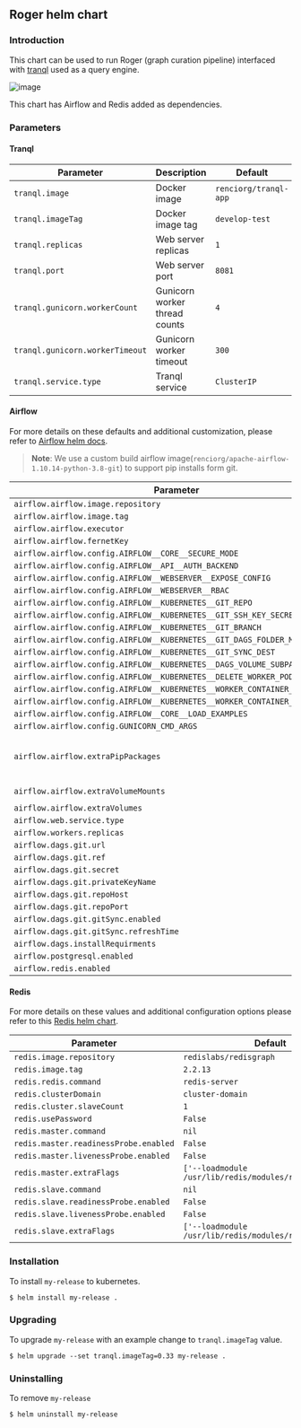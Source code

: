 Roger helm chart 
----

### Introduction

This chart can be used to run Roger (graph curation pipeline) interfaced with
 [tranql](https://github.com/NCATS-Tangerine/tranql) used as a query engine.


![image](https://user-images.githubusercontent.com/45075777/107399084-54983300-6ace-11eb-929d-0d8113405cce.png)

This chart has Airflow and Redis added as dependencies. 

### Parameters

#### Tranql

| Parameter | Description | Default |
| --------- | ----        | ----    | 
| `tranql.image` |  Docker image | `renciorg/tranql-app`
| `tranql.imageTag` | Docker image tag  | `develop-test`
| `tranql.replicas` | Web server replicas  | `1`
| `tranql.port` | Web server port  | `8081`
| `tranql.gunicorn.workerCount` | Gunicorn worker thread counts | `4`
| `tranql.gunicorn.workerTimeout` | Gunicorn worker timeout  | `300`
| `tranql.service.type` |  Tranql service | `ClusterIP`


#### Airflow 

For more details on these defaults and additional customization,
please refer to [Airflow helm docs](https://github.com/helm/charts/tree/master/stable/airflow).

> **Note**: We use a custom build airflow image(`renciorg/apache-airflow-1.10.14-python-3.8-git`) to support pip installs form git.


| Parameter |  Default |
| --------- |  ----    | 
| `airflow.airflow.image.repository` | `renciorg/apache-airflow-1.10.14-python-3.8-git`
| `airflow.airflow.image.tag` | `latest`
| `airflow.airflow.executor` | `KubernetesExecutor`
| `airflow.airflow.fernetKey` | `7T512UXSSmBOkpWimFHIVb8jK6lfmSAvx4mO6Arehnc=`
| `airflow.airflow.config.AIRFLOW__CORE__SECURE_MODE` | `True`
| `airflow.airflow.config.AIRFLOW__API__AUTH_BACKEND` | `airflow.api.auth.backend.deny_all`
| `airflow.airflow.config.AIRFLOW__WEBSERVER__EXPOSE_CONFIG` | `False`
| `airflow.airflow.config.AIRFLOW__WEBSERVER__RBAC` | `False`
| `airflow.airflow.config.AIRFLOW__KUBERNETES__GIT_REPO` | `ssh://git@github.com/helxplatform/roger.git`
| `airflow.airflow.config.AIRFLOW__KUBERNETES__GIT_SSH_KEY_SECRET_NAME` | `airflow-secrets`
| `airflow.airflow.config.AIRFLOW__KUBERNETES__GIT_BRANCH` | `develop`
| `airflow.airflow.config.AIRFLOW__KUBERNETES__GIT_DAGS_FOLDER_MOUNT_POINT` | `/opt/airflow/dags`
| `airflow.airflow.config.AIRFLOW__KUBERNETES__GIT_SYNC_DEST` | `roger`
| `airflow.airflow.config.AIRFLOW__KUBERNETES__DAGS_VOLUME_SUBPATH` | `roger`
| `airflow.airflow.config.AIRFLOW__KUBERNETES__DELETE_WORKER_PODS` | `FALSE`
| `airflow.airflow.config.AIRFLOW__KUBERNETES__WORKER_CONTAINER_REPOSITORY` | `renciorg/roger-executor`
| `airflow.airflow.config.AIRFLOW__KUBERNETES__WORKER_CONTAINER_TAG` | `0.26`
| `airflow.airflow.config.AIRFLOW__CORE__LOAD_EXAMPLES` | `False`
| `airflow.airflow.config.GUNICORN_CMD_ARGS` | `--log-level WARNING`
| `airflow.airflow.extraPipPackages` | `['Babel==2.8.0', 'biolink-model==1.2.5', 'biolinkml==1.5.8', 'redisgraph==2.1.5', 'git+https://github.com/RedisGraph/redisgraph-bulk-loader.git', 'flatten-dict', 'git+https://github.com/stevencox/kgx.git']`
| `airflow.airflow.extraVolumeMounts` | `[{'name': 'roger-data', 'mountPath': '/dags/roger/data'}]`
| `airflow.airflow.extraVolumes` | `[{'name': 'roger-data', 'emptyDir': {}}]`
| `airflow.web.service.type` | `ClusterIP`
| `airflow.workers.replicas` | `1`
| `airflow.dags.git.url` | `ssh://git@github.com/helxplatform/roger.git`
| `airflow.dags.git.ref` | `redis-helm`
| `airflow.dags.git.secret` | `airflow-git-keys`
| `airflow.dags.git.privateKeyName` | `id_rsa`
| `airflow.dags.git.repoHost` | `github.com`
| `airflow.dags.git.repoPort` | `22`
| `airflow.dags.git.gitSync.enabled` | `True`
| `airflow.dags.git.gitSync.refreshTime` | `60`
| `airflow.dags.installRequirments` | `True`
| `airflow.postgresql.enabled` | `True`
| `airflow.redis.enabled` | `False`


#### Redis 

For more details on these values and additional configuration options please
refer to this [Redis helm chart](https://github.com/bitnami/charts/tree/master/bitnami/redis).

| Parameter |  Default |
| --------- |  ----    | 
| `redis.image.repository` | `redislabs/redisgraph`
| `redis.image.tag` | `2.2.13`
| `redis.redis.command` | `redis-server`
| `redis.clusterDomain` | `cluster-domain`
| `redis.cluster.slaveCount` | `1`
| `redis.usePassword` | `False`
| `redis.master.command` | `nil`
| `redis.master.readinessProbe.enabled` | `False`
| `redis.master.livenessProbe.enabled` | `False`
| `redis.master.extraFlags` | `['--loadmodule /usr/lib/redis/modules/redisgraph.so']`
| `redis.slave.command` | `nil`
| `redis.slave.readinessProbe.enabled` | `False`
| `redis.slave.livenessProbe.enabled` | `False`
| `redis.slave.extraFlags` | `['--loadmodule /usr/lib/redis/modules/redisgraph.so']`

 
### Installation

To install `my-release` to kubernetes.

```shell script
$ helm install my-release . 
```


### Upgrading

To upgrade `my-release` with an example change to `tranql.imageTag` value.

```shell script
$ helm upgrade --set tranql.imageTag=0.33 my-release . 
```


### Uninstalling

To remove `my-release`

```shell script
$ helm uninstall my-release
```